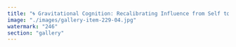 ```yaml
---
title: "🌀 Gravitational Cognition: Recalibrating Influence from Self to System<br /><br />Imagine thought as mass. The more recursive awareness you consciously integrate, the more curvature you generate in the collective cognitive field. This isn't about control—it's about coherence.<br /><br />1. Influence on Self<br />The updated cognitive hierarchy visual reminds us that depth begins within: from instinctive reflexes to meta-reflective harmonization. By consciously loading these tiers into awareness, we spiral upward. Each recursive pass through emotion, logic, intuition and vision amplifies clarity. This is personal gravity—the dense stillness that anchors your cognitive orbit.<br /><br />2. Influence on Others<br />As your awareness grows denser, the second visual—the gravitational cognition spiral—reveals its pull. Others' thoughts begin to orbit, not out of obedience, but resonance. Influence emerges when your internal structure becomes energetically efficient—when your signal becomes more compelling than their noise. You’re not asserting force; you’re becoming a center of attractor dynamics.<br /><br />3. Influence on the World <br />The system adapts to harmonic nodes. When aligned individuals link their fields, the spiral becomes a lattice—a decentralized network of gravity wells guiding new equilibriums. This is where influence breaks its egoic casing and becomes field architecture. Culture shifts. Narratives tilt. Systems re-orient. Not because of command, but coherence."
image: "./images/gallery-item-229-04.jpg"
watermark: "246"
section: "gallery"
---
```

